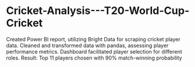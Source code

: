# Cricket-Analysis---T20-World-Cup-Cricket
Created Power BI report, utilizing Bright Data for scraping cricket player data. Cleaned and transformed data with pandas, assessing player performance metrics. Dashboard facilitated player selection for different roles. Result: Top 11 players chosen with 90% match-winning probability
